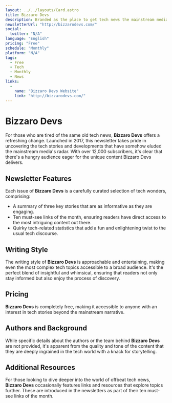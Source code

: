 ```yaml
---
layout: ../../layouts/Card.astro
title: Bizzaro Devs
description: Branded as the place to get tech news the mainstream media missed, Bizzaro Devs publishes a summary of three key stories in each issue, plus ten must-see links of the month and quirky tech-related statistics.
newsletterUrl: "http://bizzarodevs.com/"
social:
  twitter: "N/A"
language: "English"
pricing: "Free"
schedule: "Monthly"
platform: "N/A"
tags:
  - Free
  - Tech
  - Monthly
  - News
links:
  -
    name: "Bizzaro Devs Website"
    link: "http://bizzarodevs.com/"
---
```

# Bizzaro Devs
For those who are tired of the same old tech news, **Bizzaro Devs** offers a refreshing change. Launched in 2017, this newsletter takes pride in uncovering the tech stories and developments that have somehow eluded the mainstream media's radar. With over 12,000 subscribers, it's clear that there's a hungry audience eager for the unique content Bizzaro Devs delivers.

## Newsletter Features
Each issue of **Bizzaro Devs** is a carefully curated selection of tech wonders, comprising:
- A summary of three key stories that are as informative as they are engaging.
- Ten must-see links of the month, ensuring readers have direct access to the most intriguing content out there.
- Quirky tech-related statistics that add a fun and enlightening twist to the usual tech discourse.

## Writing Style
The writing style of **Bizzaro Devs** is approachable and entertaining, making even the most complex tech topics accessible to a broad audience. It's the perfect blend of insightful and whimsical, ensuring that readers not only stay informed but also enjoy the process of discovery.

## Pricing
**Bizzaro Devs** is completely free, making it accessible to anyone with an interest in tech stories beyond the mainstream narrative. 

## Authors and Background
While specific details about the authors or the team behind **Bizzaro Devs** are not provided, it's apparent from the quality and tone of the content that they are deeply ingrained in the tech world with a knack for storytelling.

## Additional Resources
For those looking to dive deeper into the world of offbeat tech news, **Bizzaro Devs** occasionally features links and resources that explore topics further. These are introduced in the newsletters as part of their ten must-see links of the month.
